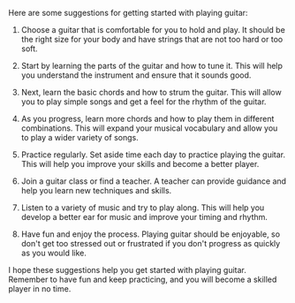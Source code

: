 Here are some suggestions for getting started with playing guitar:

1) Choose a guitar that is comfortable for you to hold and play. It should be the right size for your body and have strings that are not too hard or too soft.

2) Start by learning the parts of the guitar and how to tune it. This will help you understand the instrument and ensure that it sounds good.

3) Next, learn the basic chords and how to strum the guitar. This will allow you to play simple songs and get a feel for the rhythm of the guitar.

4) As you progress, learn more chords and how to play them in different combinations. This will expand your musical vocabulary and allow you to play a wider variety of songs.

5) Practice regularly. Set aside time each day to practice playing the guitar. This will help you improve your skills and become a better player.

6) Join a guitar class or find a teacher. A teacher can provide guidance and help you learn new techniques and skills.

7) Listen to a variety of music and try to play along. This will help you develop a better ear for music and improve your timing and rhythm.

8) Have fun and enjoy the process. Playing guitar should be enjoyable, so don't get too stressed out or frustrated if you don't progress as quickly as you would like.

I hope these suggestions help you get started with playing guitar. Remember to have fun and keep practicing, and you will become a skilled player in no time.
